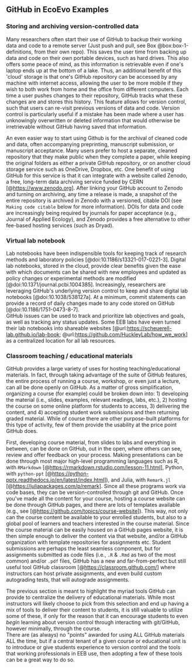 ## GitHub in EcoEvo Examples

### Storing and archiving version-controlled data
<!--*contributors to this section: Dylan Gomes, Emma Hudgins* -->

Many researchers often start their use of GitHub to backup their working data and code to a remote server (Just push and pull, see Box @box:box-1-definitions, from their own repo). 
This saves the user time from backing up data and code on their own portable devices, such as hard drives. 
This also offers some peace of mind, as this information is retrievable even if one's laptop ends up at the bottom of a lake. 
Thus, an additional benefit of this 'cloud' storage is that one's GitHub repository can be accessed by any machine with internet access, allowing the user to be more mobile if they wish to both work from home and the office from different computers. 
Each time a user pushes changes to their repository, GitHub tracks what these changes are and stores this history. 
This feature allows for version control, such that users can re-visit previous versions of data and code. 
Version control is particularly useful if a mistake has been made where a user has unknowingly overwritten or deleted information that would otherwise be irretrievable without GitHub having saved that information.

An even easier way to start using Github is for the archival of cleaned code and data, often accompanying preprinting, manuscript submission, or manuscript acceptance. 
Many users prefer to host a separate, cleaned repository that they make public when they complete a paper, while keeping the original folders as either a private GitHub repository, or on another cloud storage service such as OneDrive, Dropbox, etc.
One benefit of using GitHub for this service is that it can integrate with a website called Zenodo, a free, long-term data archiving service funded by CERN [@https://www.zenodo.org]. 
After linking your GitHub account to Zenodo and turning on archiving, any time a release is made, a snapshot of the entire repository is archived in Zenodo with a versioned, citable DOI (see `Making code citable` below for more information).
DOIs for data and code are increasingly being required by journals for paper acceptance (e.g., Journal of Applied Ecology), and Zenodo provides a free alternative to other fee-based hosting services (such as Dryad).

### Virtual lab notebook
<!--*contributors to this section: RCO* -->
Lab notebooks have been indispensible tools for keeping track of research methods and laboratory policies [@doi:10.1186/s13321-017-0221-3].
Digital lab notebooks, stored in the cloud, provide clear benefits given the ease with which documents can be shared with new employees and updated as policy changes or experimental methods are modified [@doi:10.1371/journal.pcbi.1004385].
Increasingly, researchers are leveraging GitHub's underlying version control to keep and share digital lab notebooks [@doi:10.1038/538127a].
At a minimum, commit statements can provide a record of daily changes made to any code stored on GitHub [@doi:10.1186/1751-0473-8-7].  
GitHub issues can be used to track and prioritize lab objectives and goals, as well as tracking any status updates.
Some EEB labs have even turned their lab notebooks into shareable websites [@url:https://scheuerell-lab.github.io/lab-book; @url:https://github.com/HuckleyLab/how_we_work] as a centralized location for all lab resources.  

### Classroom teaching / educational materials
<!-- *contributors to this section: Cole Brookson* -->

GitHub provides a large variety of uses for hosting teaching/educational materials.
In fact, through taking advantage of the suite of GitHub features, the entire process of running a course, workshop, or even just a lecture, can all be done openly on GitHub.
As a matter of gross simplification, organizing a course (for example) could be broken down into: 1) developing the material (i.e., slides, examples, relevant readings, labs, etc.), 2) hosting the course on some online platform for students to access, 3) delivering the content, and 4) accepting student work submissions and then returning graded material.
While of course there are other purpose-built platforms for this type of activity, few of them provide the usability at the price point GitHub does. 

First, developing course material, from slides to labs and everything in between, can be done on GitHub, out in the open, where others can see, review and offer feedback on your process.
Making presentations can be done through most major high-level programming languages such as R, with `RMarkdown` [@https://rmarkdown.rstudio.com/lesson-11.html], Python, with `python-ppt` [@https://python-pptx.readthedocs.io/en/latest/index.html]), and Julia, with `Remark.jl` [@https://juliapackages.com/p/remark].
Since all these programs work via code bases, they can be version-controlled through git and GitHub.
Once you've made all the content for your course, hosting a course website can be done through GitHub pages, and there are lots of templates available (e.g., see [@https://github.com/topics/course-website]).
This way, not only can the course content be available to your enrolled students, but also to a global pool of learners and teachers interested in the course material.
Since the course material can be easily housed on a GitHub pages website, it is then simple enough to deliver the content via that website, and/or a GitHub organization with template repositories for assignments etc.
Student submissions are perhaps the least seamless component, but for assignments submitted as code files (i.e., `.R` & `.Rmd` as two of the most common) and/or `.pdf` files, GitHub has a new and far-from-perfect but still useful tool GitHub classroom [@https://classroom.github.com/] where instructors can host private assignments, and even build custom autograding tests, that will autograde assignments.
 
The previous section is meant to highlight the myriad tools GitHub can provide to centralize the delivery of educational materials.
While most instructors will likely choose to pick from this selection and end up having a mix of tools to deliver their content to students, it is still valuable to utilize some of these, if only for the reason that it can encourage students to even *begin* learning about version control through interacting with git/GitHub, however minimally, through the course.  
There are (as always) no "points" awarded for using ALL GitHub materials ALL the time, but if a central tenant of a given course or educational unit is to introduce or give students experience to version control and the tools that working professionals in EEB use, then adopting a few of these tools can be a great way to do so.
 
<!-- May want to incorporate the below citation into section on GitHub for teaching-->
<!--
Matthew D. Beckman, Mine Çetinkaya-Rundel, Nicholas J. Horton, Colin W. Rundel, Adam J. Sullivan & Maria Tackett (2021) Implementing Version Control With Git and GitHub as a Learning Objective in Statistics and Data Science Courses, Journal of Statistics and Data Science Education, 29:sup1, S132-S144, DOI: 10.1080/10691898.2020.1848485 -->